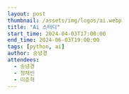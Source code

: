 ```yaml
---
layout: post
thumbnail: /assets/img/logos/ai.webp
title: "Ai 스터디"
start_time: 2024-04-03T17:00:00
end_time: 2024-06-03T19:00:00
tags: [python, ai]
author: 송녕경
attendees:
  - 송녕경
  - 정채빈
  - 이준혁
---
```

